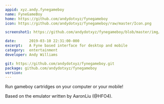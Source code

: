 ```yaml
---
appid: xyz.andy.fynegameboy
name: FyneGameBoy
home: https://github.com/andydotxyz/fynegameboy
icon: https://github.com/andydotxyz/fynegameboy/raw/master/Icon.png

screenshot1: https://github.com/andydotxyz/fynegameboy/blob/master/img/dino.png?raw=true

date:      2019-03-10 22:31:00-000
excerpt:   A Fyne based interface for desktop and mobile
category:  entertainment
developer: Andy Williams

git: https://github.com/andydotxyz/fynegameboy.git
package: github.com/andydotxyz/fynegameboy
version: 
---
```


Run gameboy cartridges on your computer or your mobile!

Based on the emulator written by AaronLiu (@HFO4).
